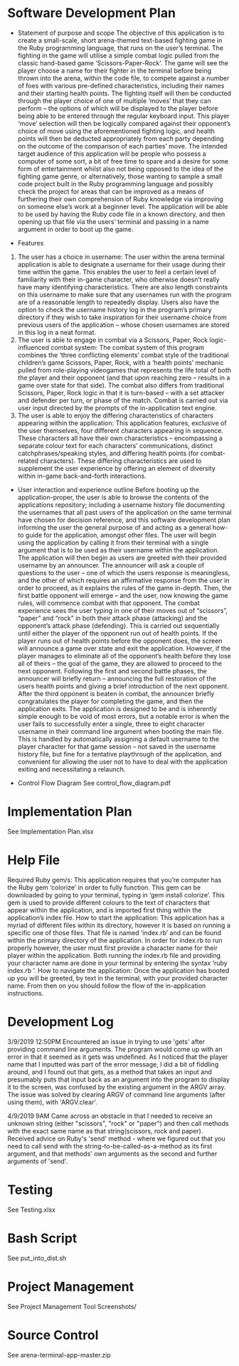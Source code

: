 # Software Development Plan
- Statement of purpose and scope
The objective of this application is to create a small-scale, short arena-themed text-based fighting game in the Ruby programming language, that runs on the user’s terminal. 
The fighting in the game will utilise a simple combat logic pulled from the classic hand-based game ‘Scissors-Paper-Rock’. The game will see the player choose a name for their fighter in the terminal before being thrown into the arena, within the code file, to compete against a number of foes with various pre-defined characteristics, including their names and their starting health points. The fighting itself will then be conducted through the player choice of one of multiple ‘moves’ that they can perform – the options of which will be displayed to the player before being able to be entered through the regular keyboard input. This player ‘move’ selection will then be logically compared against their opponent’s choice of move using the aforementioned fighting logic, and health points will then be deducted appropriately from each party depending on the outcome of the comparison of each parties’ move. 
The intended target audience of this application will be people who possess a computer of some sort, a bit of free time to spare and a desire for some form of entertainment whilst also not being opposed to the idea of the fighting game genre, or alternatively, those wanting to sample a small code project built in the Ruby programming language and possibly check the project for areas that can be improved as a means of furthering their own comprehension of Ruby knowledge via improving on someone else’s work at a beginner level.
The application will be able to be used by having the Ruby code file in a known directory, and then opening up that file via the users’ terminal and passing in a name argument in order to boot up the game.

- Features
1)	The user has a choice in username: The user within the arena terminal application is able to designate a username for their usage during their time within the game. This enables the user to feel a certain level of familiarity with their in-game character, who otherwise doesn’t really have many identifying characteristics. There are also length constraints on this username to make sure that any usernames run with the program are of a reasonable length to repeatedly display. Users also have the option to check the username history log in the program’s primary directory if they wish to take inspiration for their username choice from previous users of the application – whose chosen usernames are stored in this log in a neat format.
2)	The user is able to engage in combat via a Scissors, Paper, Rock logic-influenced combat system: The combat system of this program combines the ‘three conflicting elements’ combat style of the traditional children’s game Scissors, Paper, Rock, with a ‘health points’ mechanic pulled from role-playing videogames that represents the life total of both the player and their opponent (and that upon reaching zero – results in a game over state for that side). The combat also differs from traditional Scissors, Paper, Rock logic in that it is turn-based – with a set attacker and defender per turn, or phase of the match. Combat is carried out via user input directed by the prompts of the in-application text engine.
3)	The user is able to enjoy the differing characteristics of characters appearing within the application: This application features, exclusive of the user themselves, four different characters appearing in sequence. These characters all have their own characteristics – encompassing a separate colour text for each characters’ communications, distinct catchphrases/speaking styles, and differing health points (for combat-related characters). These differing characteristics are used to supplement the user experience by offering an element of diversity within in-game back-and-forth interactions.

- User interaction and experience outline
Before booting up the application-proper, the user is able to browse the contents of the applications repository; including a username history file documenting the usernames that all past users of the application on the same terminal have chosen for decision reference, and this software development plan informing the user the general purpose of and acting as a general how-to guide for the application, amongst other files. The user will begin using the application by calling it from their terminal with a single argument that is to be used as their username within the application. The application will then begin as users are greeted with their provided username by an announcer. The announcer will ask a couple of questions to the user – one of which the users response is meaningless, and the other of which requires an affirmative response from the user in order to proceed, as it explains the rules of the game in-depth. Then, the first battle opponent will emerge – and the user, now knowing the game rules, will commence combat with that opponent. The combat experience sees the user typing in one of their moves out of “scissors”, “paper” and “rock” in both their attack phase (attacking) and the opponent’s attack phase (defending). This is carried out sequentially until either the player of the opponent run out of health points. If the player runs out of health points before the opponent does, the screen will announce a game over state and exit the application. However, if the player manages to eliminate all of the opponent’s health before they lose all of theirs – the goal of the game, they are allowed to proceed to the next opponent. Following the first and second battle phases, the announcer will briefly return – announcing the full restoration of the users health points and giving a brief introduction of the next opponent. After the third opponent is beaten in combat, the announcer briefly congratulates the player for completing the game, and then the application exits. The application is designed to be and is inherently simple enough to be void of most errors, but a notable error is when the user fails to successfully enter a single, three to eight character username in their command line argument when booting the main file. This is handled by automatically assigning a default username to the player character for that game session – not saved in the username history file, but fine for a tentative playthrough of the application, and convenient for allowing the user not to have to deal with the application exiting and necessitating a relaunch.

- Control Flow Diagram
See control_flow_diagram.pdf

# Implementation Plan
See Implementation Plan.xlsx

# Help File
Required Ruby gem/s: This application requires that you’re computer has the Ruby gem ‘colorize’ in order to fully function. This gem can be downloaded by going to your terminal, typing in ‘gem install colorize’. This gem is used to provide different colours to the text of characters that appear within the application, and is imported first thing within the application’s index file.
How to start the application: This application has a myriad of different files within its directory, however it is based on running a specific one of those files. That file is named ‘index.rb’ and can be found within the primary directory of the application. In order for index.rb to run properly however, the user must first provide a character name for their player within the application. Both running the index.rb file and providing your character name are done in your terminal by entering the syntax ‘ruby index.rb <your character name>’.
How to navigate the application: Once the application has booted up you will be greeted, by text in the terminal, with your provided character name. From then on you should follow the flow of the in-application instructions.

# Development Log
3/9/2019 12:50PM
Encountered an issue in trying to use 'gets' after providing command line arguments. The program would come up with an error in that it seemed as it gets was undefined. As I noticed that the player name that I inputted was part of the error message, I did a bit of fiddling around, and I found out that gets, as a method that takes an input and presumably puts that input back as an argument into the program to display it to the screen, was confused by the existing argument in the ARGV array. The issue was solved by clearing ARGV of command line arguments (after using them), with 'ARGV.clear'.

4/9/2019 9AM
Came across an obstacle in that I needed to receive an unknown string (either "scissors", "rock" or "paper") and then call methods with the exact same name as that string(scissors, rock and paper). Received advice on Ruby's 'send' method - where we figured out that you need to call send with the string-to-be-called-as-a-method as its first argument, and that methods' own arguments as the second and further arguments of 'send'.

# Testing
See Testing.xlsx

# Bash Script
See put_into_dist.sh

# Project Management
See Project Management Tool Screenshots/

# Source Control
See arena-terminal-app-master.zip